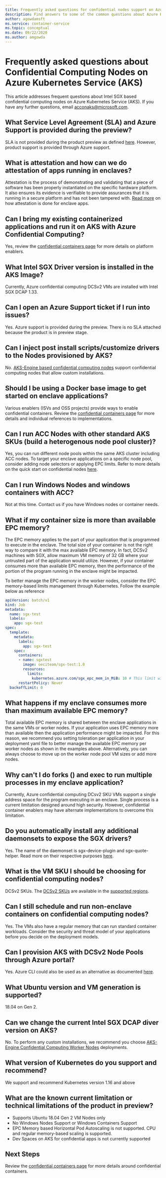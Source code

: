 ```yaml
---
title: Frequently asked questions for confidential nodes support on Azure Kubernetes Service (AKS)
description: Find answers to some of the common questions about Azure Kubernetes Service (AKS) & Azure Confidential Computing (ACC) nodes support.
author: agowdamsft
ms.service: container-service
ms.topic: conceptual
ms.date: 09/22/2020
ms.author: amgowda
---
```


# Frequently asked questions about Confidential Computing Nodes on Azure Kubernetes Service (AKS)

This article addresses frequent questions about Intel SGX based confidential computing nodes on Azure Kubernetes Service (AKS). If you have any further questions, email acconaks@microsoft.com.

## What Service Level Agreement (SLA) and Azure Support is provided during the preview? 

SLA is not provided during the product preview as defined [here](https://azure.microsoft.com/support/legal/preview-supplemental-terms/). However, product support is provided through Azure support.

## What is attestation and how can we do attestation of apps running in enclaves? 

Attestation is the process of demonstrating and validating that a piece of software has been properly instantiated on the specific hardware platform. It also ensures its evidence is verifiable to provide assurances that it is running in a secure platform and has not been tampered with. [Read more](attestation.md) on how attestation is done for enclave apps.

## Can I bring my existing containerized applications and run it on AKS with Azure Confidential Computing? 

Yes, review the [confidential containers page](confidential-containers.md) for more details on platform enablers.

## What Intel SGX Driver version is installed in the AKS Image? 

Currently, Azure confidential computing DCSv2 VMs are installed with Intel SGX DCAP 1.33. 

## Can I open an Azure Support ticket if I run into issues? 

Yes. Azure support is provided during the preview. There is no SLA attached because the product is in preview stage.

## Can I inject post install scripts/customize drivers to the Nodes provisioned by AKS? 

No. [AKS-Engine based confidential computing nodes](https://github.com/Azure/aks-engine/blob/master/docs/topics/sgx.md) support confidential computing nodes that allow custom installations.

## Should I be using a Docker base image to get started on enclave applications? 

Various enablers (ISVs and OSS projects) provide ways to enable confidential containers. Review the [confidential containers page](confidential-containers.md) for more details and individual references to implementations.

## Can I run ACC Nodes with other standard AKS SKUs (build a heterogenous node pool cluster)? 

Yes, you can run different node pools within the same AKS cluster including ACC nodes. To target your enclave applications on a specific node pool, consider adding node selectors or applying EPC limits. Refer to more details on the quick start on confidential nodes [here](confidential-nodes-aks-get-started.md).

## Can I run Windows Nodes and windows containers with ACC? 

Not at this time. Contact us if you have Windows nodes or container needs. 

## What if my container size is more than available EPC memory? 

The EPC memory applies to the part of your application that is programmed to execute in the enclave. The total size of your container is not the right way to compare it with the max available EPC memory. In fact, DCSv2 machines with SGX, allow maximum VM memory of 32 GB where your untrusted part of the application would utilize. However, if your container consumes more than available EPC memory, then the performance of the portion of the  program running in the enclave might be impacted.

To better manage the EPC memory in the worker nodes, consider the EPC memory-based limits management through Kubernetes. Follow the example below as reference

```yaml
apiVersion: batch/v1
kind: Job
metadata:
  name: sgx-test
  labels:
    app: sgx-test
spec:
  template:
    metadata:
      labels:
        app: sgx-test
    spec:
      containers:
      - name: sgxtest
        image: oeciteam/sgx-test:1.0
        resources:
          limits:
            kubernetes.azure.com/sgx_epc_mem_in_MiB: 10 # This limit will automatically place the job into confidential computing node. Alternatively you can target deployment to nodepools
      restartPolicy: Never
  backoffLimit: 0
```

## What happens if my enclave consumes more than maximum available EPC memory? 

Total available EPC memory is shared between the enclave applications in the same VMs or worker nodes. If your application uses EPC memory more than available then the application performance might be impacted. For this reason, we recommend you setting toleration per application in your deployment yaml file to better manage the available EPC memory per worker nodes as shown in the examples above. Alternatively, you can always choose to move up on the worker node pool VM sizes or add more nodes. 

## Why can't I do forks () and exec to run multiple processes in my enclave application? 

Currently,  Azure confidential computing DCsv2 SKU VMs support a single address space for the program executing in an enclave. Single process is a current limitation designed around high security. However, confidential container enablers may have alternate implementations to overcome this limitation.

## Do you automatically install any additional daemonsets to expose the SGX drivers? 

Yes. The name of the daemonset is sgx-device-plugin and sgx-quote-helper. Read more on their respective purposes [here](confidential-nodes-aks-overview.md).  

## What is the VM SKU I should be choosing for confidential computing nodes? 

DCSv2 SKUs. The [DCSv2 SKUs](../virtual-machines/dcv2-series.md) are available in the [supported regions](https://azure.microsoft.com/global-infrastructure/services/?products=virtual-machines&regions=all).

## Can I still schedule and run non-enclave containers on confidential computing nodes? 

Yes. The VMs also have a regular memory that can run standard container workloads. Consider the security and threat model of your applications before you decide on the deployment models.

## Can I provision AKS with DCSv2 Node Pools through Azure portal? 

Yes. Azure CLI could also be used as an alternative as documented [here](confidential-nodes-aks-get-started.md).

## What Ubuntu version and VM generation is supported? 

18.04 on Gen 2. 

## Can we change the current Intel SGX DCAP diver version on AKS? 

No. To perform any custom installations, we recommend you choose [AKS-Engine Confidential Computing Worker Nodes](https://github.com/Azure/aks-engine/blob/master/docs/topics/sgx.md) deployments. 

## What version of Kubernetes do you support and recommend? 

We support and recommend Kubernetes version 1.16 and above 

## What are the known current limitation or technical limitations of the product in preview? 

- Supports Ubuntu 18.04 Gen 2 VM Nodes only 
- No Windows Nodes Support or Windows Containers Support
- EPC Memory based Horizontal Pod Autoscaling is not supported. CPU and regular memory-based scaling is supported.
- Dev Spaces on AKS for confidential apps is not currently supported

## Next Steps
Review the [confidential containers page](confidential-containers.md) for more details around confidential containers.